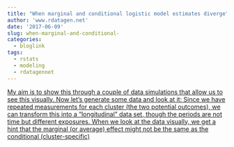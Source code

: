 ```yaml
---
title: "When marginal and conditional logistic model estimates diverge"
author: 'www.rdatagen.net'
date: '2017-06-09'
slug: when-marginal-and-conditional-
categories:
  - bloglink
tags:
  - rstats
  - modeling
  - rdatagennet
---
```


[My aim is to show this through a couple of data simulations that allow us to see this visually. Now let’s generate some data and look at it: Since we have repeated measurements for each cluster (the two potential outcomes), we can transform this into a “longitudinal” data set, though the periods are not time but different exposures. When we look at the data visually, we get a hint that the marginal (or average) effect might not be the same as the conditional (cluster-specific)<i class="fas fa-external-link-alt"></i>](https://www.rdatagen.net/post/marginal-v-conditional/)

